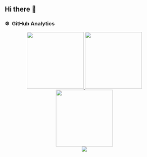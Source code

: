 ## Hi there 👋

<!--
**taffo73/taffo73** is a ✨ _special_ ✨ repository because its `README.md` (this file) appears on your GitHub profile.

Here are some ideas to get you started:

- 🔭 I’m currently working on ...
- 🌱 I’m currently learning ...
- 👯 I’m looking to collaborate on ...
- 🤔 I’m looking for help with ...
- 💬 Ask me about ...
- 📫 How to reach me: ...
- 😄 Pronouns: ...
- ⚡ Fun fact: ...
-->
### ⚙️ &nbsp;GitHub Analytics

<p align="center">
<a href="https://github.com/taffo73">
  <img height="180em" src="https://github-readme-stats-eight-theta.vercel.app/api?username=taffo73&show_icons=true&theme=tokyonight&include_all_commits=true&count_private=true&hide_border=true"/>
  <img height="180em" src="https://github-readme-stats-eight-theta.vercel.app/api/top-langs/?username=taffo73&hide_border=true&cache_seconds=1800&layout=compact&langs_count=8&theme=tokyonight"/> 
  <br/>
  <img height="180em" src="https://github-readme-streak-stats.herokuapp.com/?user=taffo73&theme=buefy-dark&hide_border=true&background=1a1b27"/>
  <br/>
  <img src="https://github-profile-trophy.vercel.app/?username=taffo73&margin-w=10&no-frame=true&row=1&theme=darkhub"/>
  </a>
</p>
